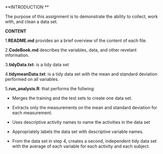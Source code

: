 **INTRODUCTION **

The purpose of this assignment is to demonstrate the ability to collect, work with, and clean a data set. 

**CONTENT** 

1.**README.md** provides an a brief overview of the content of each file.

2.**CodeBook.md** describes the variables, data, and other revelant information.

3.**tidyData.txt**: is a tidy data set 

4.**tidymeanData.txt**: is a tidy data set with the mean and standard deviation performed on all variables.

5.**run_analysis.R**: that performs the follwing:

  - Merges the training and the test sets to create one data set.
  
  - Extracts only the measurements on the mean and standard deviation for each measurement. 
  
  - Uses descriptive activity names to name the activities in the data set
  
  - Appropriately labels the data set with descriptive variable names. 
  
  - From the data set in step 4, creates a second, independent tidy data set with the average of each      variable for each activity and each subject. 